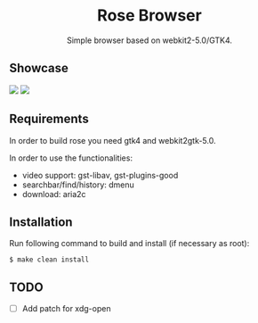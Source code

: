 <h1 align="center">Rose Browser</h1>
<p align="center">Simple browser based on webkit2-5.0/GTK4.</p>

## Showcase

<img src="https://github.com/mini-rose/rose/blob/master/.github/screenshots/homepage.png?raw=true">
<img src="https://github.com/mini-rose/rose/blob/master/.github/screenshots/youtube.png?raw=true">

## Requirements
In order to build rose you need gtk4 and webkit2gtk-5.0.

In order to use the functionalities:
  - video support: gst-libav, gst-plugins-good
  - searchbar/find/history: dmenu
  - download: aria2c

## Installation

Run following command to build and install
(if necessary as root):

```$ make clean install```

## TODO
- [ ] Add patch for xdg-open
